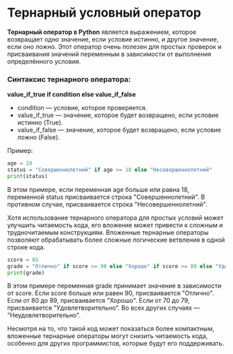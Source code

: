 # Тернарный условный оператор
**Тернарный оператор в Python** является выражением, которое возвращает одно значение, если условие истинно, и другое значение, если оно ложно. Этот оператор очень полезен для простых проверок и присваивания значений переменным в зависимости от выполнения определённого условия.

### Синтаксис тернарного оператора:
**value_if_true if condition else value_if_false**
*	condition — условие, которое проверяется.
*	value_if_true — значение, которое будет возвращено, если условие истинно (True).
*	value_if_false — значение, которое будет возвращено, если условие ложно (False).

Пример: 
```python
age = 18
status = "Совершеннолетний" if age >= 18 else "Несовершеннолетний"
print(status)
```
В этом примере, если переменная age больше или равна 18, переменной status присваивается строка "Совершеннолетний". В противном случае, присваивается строка "Несовершеннолетний".

Хотя использование тернарного оператора для простых условий может улучшить читаемость кода, его вложение может привести к сложным и трудночитаемым конструкциям. Вложенные тернарные операторы позволяют обрабатывать более сложные логические ветвления в одной строке кода.
```python
score = 85
grade = "Отлично" if score >= 90 else "Хорошо" if score >= 80 else "Удовлетворительно" if score >= 70 else "Неудовлетворительно"
print(grade)
```
В этом примере переменная grade принимает значение в зависимости от score. Если score больше или равен 90, присваивается "Отлично". Если от 80 до 89, присваивается "Хорошо". Если от 70 до 79, присваивается "Удовлетворительно". Во всех других случаях — "Неудовлетворительно".

Несмотря на то, что такой код может показаться более компактным, вложенные тернарные операторы могут снизить читаемость кода, особенно для других программистов, которые будут его поддерживать.

